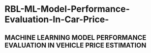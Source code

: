 # RBL-ML-Model-Performance-Evaluation-In-Car-Price-
MACHINE LEARNING MODEL PERFORMANCE EVALUATION IN VEHICLE PRICE ESTIMATION
--
